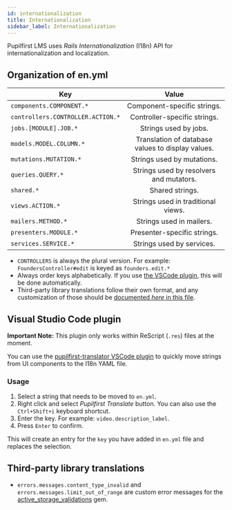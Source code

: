 ```yaml
---
id: internationalization
title: Internationalization
sidebar_label: Internationalization
---
```


Pupilfirst LMS uses _Rails Internationalization_ (I18n) API for internationalization and localization.

## Organization of en.yml

| Key                               |                       Value                       |
| --------------------------------- | :-----------------------------------------------: |
| `components.COMPONENT.*`          |            Component-specific strings.            |
| `controllers.CONTROLLER.ACTION.*` |           Controller-specific strings.            |
| `jobs.[MODULE].JOB.*`             |               Strings used by jobs.               |
| `models.MODEL.COLUMN.*`           | Translation of database values to display values. |
| `mutations.MUTATION.*`            |            Strings used by mutations.             |
| `queries.QUERY.*`                 |      Strings used by resolvers and mutators.      |
| `shared.*`                        |                  Shared strings.                  |
| `views.ACTION.*`                  |        Strings used in traditional views.         |
| `mailers.METHOD.*`                |             Strings used in mailers.              |
| `presenters.MODULE.*`             |            Presenter-specific strings.            |
| `services.SERVICE.*`              |             Strings used by services.             |

- `CONTROLLERS` is always the plural version. For example: `FoundersController#edit` is keyed as `founders.edit.*`
- Always order keys alphabetically. If you use [the VSCode plugin](#visual-studio-code-plugin), this will be done automatically.
- Third-party library translations follow their own format, and any customization of those should be [documented
  _here_ in this file](#third-party-library-translations).

## Visual Studio Code plugin

**Important Note:** This plugin only works within ReScript (`.res`) files at the moment.

You can use the [pupilfirst-translator VSCode plugin](https://marketplace.visualstudio.com/items?itemName=bodhi.pupilfirst-translator)
to quickly move strings from UI components to the I18n YAML file.

### Usage

1. Select a string that needs to be moved to `en.yml`.
2. Right click and select _Pupilfirst Translate_ button. You can also use the `Ctrl+Shift+i` keyboard shortcut.
3. Enter the key. For example: `video.description_label`.
4. Press `Enter` to confirm.

This will create an entry for the `key` you have added in `en.yml` file and replaces the selection.

## Third-party library translations

- `errors.messages.content_type_invalid` and `errors.messages.limit_out_of_range` are custom error messages for
  the [active_storage_validations](https://github.com/igorkasyanchuk/active_storage_validations#internationalization-i18n) gem.
